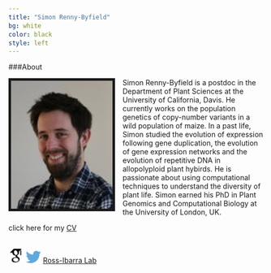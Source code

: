 ```yaml
---
title: "Simon Renny-Byfield"
bg: white
color: black
style: left
---
```


###About

<div style="float: left; padding-right: 15px">
    <a href="img/SRBface.jpg"><img src="img/SRBface.jpg" alt="Picture of me" title="Picture" width="200" border="5" onClick="_gaq.push(['_trackEvent', 'IMGs', 'Image', 'Ironman']);"></a>
</div>

Simon Renny-Byfield is a postdoc in the Department of Plant Sciences at the University of California, Davis.  He currently works on the population genetics of copy-number variants in a wild population of maize. In a past life, Simon studied the evolution of expression following gene duplication, the evolution of gene expression networks and the evolution of repetitive DNA in allopolyploid plant hybirds. He is passionate about using computational techniques to understand the diversity of plant life. Simon earned his PhD in Plant Genomics and Computational Biology at the University of London, UK.

click here for my [CV](2000-01-04-CV.md) 
<br/>
<br/>

<div class="links">
    <a href="https://scholar.google.com/citations?hl=en&user=uZTFIaAAAAAJ" target="_blank"><img src="img/scholar.png" style="width: 30px;"></a>
<a href="#cv"><i class="fa fa-file-text fa-lg"></i></a>
    <a href="https://https://twitter.com/SimonByfield" target="_blank"><img src="img/Twitter_logo_blue.png" style="width: 30px; border=10 px"></a>
    <a href="http://www.rilab.org" target="_blank" title="Ross-Ibarra Lab">Ross-Ibarra Lab</a>
</div>



<script>
  (function(i,s,o,g,r,a,m){i['GoogleAnalyticsObject']=r;i[r]=i[r]||function(){
  (i[r].q=i[r].q||[]).push(arguments)},i[r].l=1*new Date();a=s.createElement(o),
  m=s.getElementsByTagName(o)[0];a.async=1;a.src=g;m.parentNode.insertBefore(a,m)
  })(window,document,'script','//www.google-analytics.com/analytics.js','ga');

  ga('create', 'UA-64425631-1', 'auto');
  ga('send', 'pageview');

</script>

